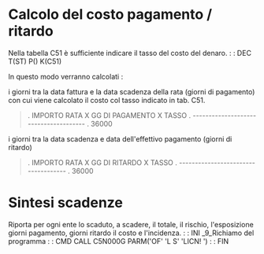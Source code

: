 # Calcolo del costo pagamento / ritardo
Nella tabella C51 è sufficiente indicare il tasso del costo del denaro.
 :  : DEC T(ST) P() K(C51)

In questo modo verranno calcolati : 

i giorni tra la data fattura e la data scadenza della rata (giorni di pagamento) con cui viene calcolato il costo col tasso indicato in tab. C51.
>.   IMPORTO RATA X GG DI PAGAMENTO X TASSO
.   --------------------------------------
.                  36000

i giorni tra la data scadenza e data dell'effettivo pagamento (giorni di ritardo)
>.   IMPORTO RATA X GG DI RITARDO X TASSO
.   ------------------------------------
.                  36000

# Sintesi scadenze
Riporta per ogni ente lo scaduto, a scadere, il totale, il rischio, l'esposizione giorni pagamento, giorni ritardo il costo e l'incidenza.
 :  : INI _9_Richiamo del programma
 :  : CMD CALL C5N000G PARM('OF' 'L S' 'LICN!  ')
 :  : FIN
